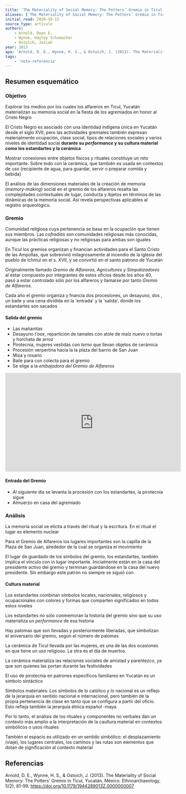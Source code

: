 ```yaml
---
title: 'The Materiality of Social Memory: The Potters’ Gremio in Ticul, Yucatán, México'
aliases: ['The Materiality of Social Memory: The Potters’ Gremio in Ticul, Yucatán, México', 'Arnold et al. (2013)']
initial_read: 2020-10-15
source_type: artículo
authors: 
    - Arnold, Dean E.
    - Wynne, Hayley Schumacher 
    - Ostoich, Josiah
year: 2013
apa: 'Arnold, D. E., Wynne, H. S., & Ostoich, J. (2013). The Materiality of Social Memory: The Potters’ Gremio in Ticul, Yucatán, México. Ethnoarchaeology, 5(2), 81-99. https://doi.org/10.1179/1944289013Z.0000000007'
tags:
    - 'nota-referencia'
---
```

## Resumen esquemático

### Objetivo
Explorar los medios por los cuales los alfareros en Ticul, Yucatán materializan su memoria social en la fiesta de los agremiados en honor al Cristo Negro

El Cristo Negro es asociado con una identidad indígena única en Yucatán desde el siglo XVII, pero las actividades gremiales también expresan materialmente ocupación, clase social, tipos de relaciones sociales y varios niveles de identidad social **durante su *performance* y su cultura material como los estandartes y la cerámica** 

Mostrar conexiones entre objetos físicos y rituales constituye un reto importante. Sobre todo con la cerámica, que también es usada en contextos de uso (recipiente de agua, para guardar, servir o preparar comida y bebida)

El análisis de las dimensiones materiales de la creación de memoria (*memory-making*) social en el gremio de los alfareros resalta las complejidades contextuales de lugar, conducta y ibjetos en términos de las dinámicas de la memoria social. Así revela perspectivas aplicables al registro arqueológico.

### Gremio
Comunidad religiosa cuya pertenencia se basa en la ocupación que tienen sus miembros. Las *cofradías* son comunidades religiosas más conocidas, aunque las prácticas religiosas y no religiosas para ambas son iguales

En Ticul los gremios organizan y financian actividades para el Santo Cristo de las Ampollas, que sobrevivió milagrosamente al incendio de la iglesia del pueblo de Ichmul en el s. XVII, y se convirtió en el santo patrono de Yucatán

Originalmente llamado *Gremio de Alfareros, Agricultures y Simpatizadores* al estar compuesto por integrantes de estos oficios desde los años 40, pasó a estar controlado sólo por los alfareros y llamarse por tanto *Gremio de Alfareros*.

Cada año el gremio organiza y fnancia dos procesiones, un desayuno, dos , un baile y una cena dividida en la 'entrada' y la 'salida', donde los estandartes son sacados

#### Salida del gremio

- Las mañanitas 
- Desayuno *t’oox*, repartición de tamales con atole de maíz nuevo o tortas y horchata de arroz
- Pirotecnia, mujeres vestidas con *terno* que llevan objetos de cerámica
- Procesión verpertina hacia la la plaza del barrio de San Juan
- Misa y rosario
- Baile para con colecta para el gremio
- Se elige a la *embajadora del Gremio de Alfareros*

<iframe width="560" height="315" src="https://www.youtube.com/embed/EPANDVcPbMM" frameborder="0" allow="accelerometer; autoplay; clipboard-write; encrypted-media; gyroscope; picture-in-picture" allowfullscreen></iframe>

#### Entrada del Gremio
- Al siguiente día se levanta la procesión con los estandartes, la pirotecnia sigue
- Almuerzo en casa del agremiado

### Análisis

La memoria social se elicita a través del ritual y la escritura. En el ritual el lugar es elemento nuclear

Para el Gremio de Alfareros los lugares importantes son la capilla de la Plaza de San Juan, alrededor de la cual se organiza el movimiento

El lugar de guardado de los símbolos del gremio, los estandartes, también implica el vínculo con in lugar importante. Inicialmente están en la casa del presidente activo del gremio y terminan guardándose en la casa del nuevo presidente. Sin embargo este patrón no siempre se siguió con 

#### Cultura material

Los estandartes combinan símbolos locales, nacionales, religiosos y ocupacionales con colores y formas que comparten significados en todos estos niveles

Los estandartes no sólo conmemoran la historia del gremio sino que su uso materializa un *performance* de esa historia

Hay palomas que son llevadas y posteriormente liberadas, que simbolizan el aniversario del gremio, según el número de palomas

La cerámica de Ticul llevada por las mujeres, es una de las dos ocasiones en que tiene un uso religioso. La otra es el día de muertos.

La cerámica materializa las relaciones sociales de amistad y parentezco, ya que son quienes las portan durante las festividades

El uso de pirotecnia en patrones específicos familiares en Yucatán es un símbolo sintáctico

Símbolos materiales: Los símbolos de lo católico y lo nacional es un reflejo de la jerarquía en sentido nacional e internacional, pero también de la propia pertenencia de clase en tanto que se configura a partir del oficio. Esto refleja también la jerarquía étnica español -maya

Por lo tanto, el análisis de los rituales y componentes no verbales dan un contexto más amplio a la interpretación de la caultura material en contextos simbólicos o usos rituales

También el espacio es utilizado en un sentido simbólico: el desplazamiento (viaje), los lugares centrales, los caminos y las rutas son elementos que dotan de significación al contexto material

## Referencias

Arnold, D. E., Wynne, H. S., & Ostoich, J. (2013). The Materiality of Social Memory: The Potters’ Gremio in Ticul, Yucatán, México. Ethnoarchaeology, 5(2), 81-99. https://doi.org/10.1179/1944289013Z.0000000007
